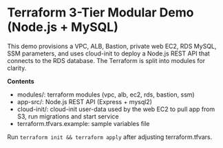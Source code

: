 # Terraform 3-Tier Modular Demo (Node.js + MySQL)
This demo provisions a VPC, ALB, Bastion, private web EC2, RDS MySQL, SSM parameters, and uses cloud-init to deploy
a Node.js REST API that connects to the RDS database. The Terraform is split into modules for clarity.

**Contents**
- modules/: terraform modules (vpc, alb, ec2, rds, bastion, ssm)
- app-src/: Node.js REST API (Express + mysql2)
- cloud-init/: cloud-init user-data used by the web EC2 to pull app from S3, run migrations and start service
- terraform.tfvars.example: sample variables file

Run `terraform init && terraform apply` after adjusting terraform.tfvars.
